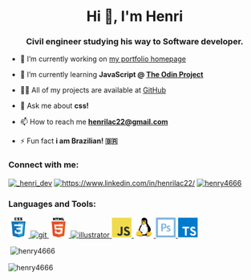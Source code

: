 <h1 align="center">Hi 👋, I'm Henri</h1>
<h3 align="center">Civil engineer studying his way to Software developer.</h3>

- 🔭 I’m currently working on [my portfolio homepage](https://henry4666.github.io/homepage-prototype/)

- 🌱 I’m currently learning **JavaScript @ [The Odin Project](https://www.theodinproject.com/)**

- 👨‍💻 All of my projects are available at [GitHub](https://github.com/henry4666)

- 💬 Ask me about **css!**

- 📫 How to reach me **henrilac22@gmail.com**

- ⚡ Fun fact **i am Brazilian! 🇧🇷**

<h3 align="left">Connect with me:</h3>
<p align="left">
<a href="https://twitter.com/_henri_dev" target="blank"><img align="center" src="https://raw.githubusercontent.com/rahuldkjain/github-profile-readme-generator/master/src/images/icons/Social/twitter.svg" alt="_henri_dev" height="30" width="40" /></a>
<a href="https://linkedin.com/in/henrilac22/" target="blank"><img align="center" src="https://raw.githubusercontent.com/rahuldkjain/github-profile-readme-generator/master/src/images/icons/Social/linked-in-alt.svg" alt="https://www.linkedin.com/in/henrilac22/" height="30" width="40" /></a>
<a href="https://hashnode.com/henry4666" target="blank"><img align="center" src="https://raw.githubusercontent.com/rahuldkjain/github-profile-readme-generator/master/src/images/icons/Social/hashnode.svg" alt="henry4666" height="30" width="40" /></a>
</p>

<h3 align="left">Languages and Tools:</h3>
<p align="left"> <a href="https://www.w3schools.com/css/" target="_blank" rel="noreferrer"> <img src="https://raw.githubusercontent.com/devicons/devicon/master/icons/css3/css3-original-wordmark.svg" alt="css3" width="40" height="40"/> </a> <a href="https://git-scm.com/" target="_blank" rel="noreferrer"> <img src="https://www.vectorlogo.zone/logos/git-scm/git-scm-icon.svg" alt="git" width="40" height="40"/> </a> <a href="https://www.w3.org/html/" target="_blank" rel="noreferrer"> <img src="https://raw.githubusercontent.com/devicons/devicon/master/icons/html5/html5-original-wordmark.svg" alt="html5" width="40" height="40"/> </a> <a href="https://www.adobe.com/in/products/illustrator.html" target="_blank" rel="noreferrer"> <img src="https://www.vectorlogo.zone/logos/adobe_illustrator/adobe_illustrator-icon.svg" alt="illustrator" width="40" height="40"/> </a> <a href="https://developer.mozilla.org/en-US/docs/Web/JavaScript" target="_blank" rel="noreferrer"> <img src="https://raw.githubusercontent.com/devicons/devicon/master/icons/javascript/javascript-original.svg" alt="javascript" width="40" height="40"/> </a> <a href="https://www.linux.org/" target="_blank" rel="noreferrer"> <img src="https://raw.githubusercontent.com/devicons/devicon/master/icons/linux/linux-original.svg" alt="linux" width="40" height="40"/> </a> <a href="https://www.photoshop.com/en" target="_blank" rel="noreferrer"> <img src="https://raw.githubusercontent.com/devicons/devicon/master/icons/photoshop/photoshop-line.svg" alt="photoshop" width="40" height="40"/> </a> <a href="https://www.typescriptlang.org/" target="_blank" rel="noreferrer"> <img src="https://raw.githubusercontent.com/devicons/devicon/master/icons/typescript/typescript-original.svg" alt="typescript" width="40" height="40"/> </a> </p>

<p>&nbsp;<img align="center" src="https://github-readme-stats.vercel.app/api?username=henry4666&show_icons=true&theme=dark&title_color=ffaf24&text_color=f0ff1a&locale=en" alt="henry4666" /></p>

<p><img align="center" src="https://github-readme-streak-stats.herokuapp.com/?user=henry4666&theme=dark" alt="henry4666" /></p>
